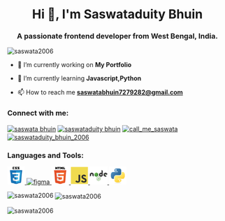 <h1 align="center">Hi 👋, I'm Saswataduity Bhuin</h1>
<h3 align="center">A passionate frontend developer from West Bengal, India.</h3>

<p align="left"> <img src="https://komarev.com/ghpvc/?username=saswata2006&label=Profile%20views&color=0e75b6&style=flat" alt="saswata2006" /> </p>

- 🔭 I’m currently working on **My Portfolio**

- 🌱 I’m currently learning **Javascript,Python**

- 📫 How to reach me **saswatabhuin7279282@gmail.com**

<h3 align="left">Connect with me:</h3>
<p align="left">
<a href="https://twitter.com/saswata bhuin" target="blank"><img align="center" src="https://raw.githubusercontent.com/rahuldkjain/github-profile-readme-generator/master/src/images/icons/Social/twitter.svg" alt="saswata bhuin" height="30" width="40" /></a>
<a href="https://linkedin.com/in/saswataduity bhuin" target="blank"><img align="center" src="https://raw.githubusercontent.com/rahuldkjain/github-profile-readme-generator/master/src/images/icons/Social/linked-in-alt.svg" alt="saswataduity bhuin" height="30" width="40" /></a>
<a href="https://instagram.com/call_me_saswata" target="blank"><img align="center" src="https://raw.githubusercontent.com/rahuldkjain/github-profile-readme-generator/master/src/images/icons/Social/instagram.svg" alt="call_me_saswata" height="30" width="40" /></a>
<a href="https://www.leetcode.com/saswataduity_bhuin_2006" target="blank"><img align="center" src="https://raw.githubusercontent.com/rahuldkjain/github-profile-readme-generator/master/src/images/icons/Social/leet-code.svg" alt="saswataduity_bhuin_2006" height="30" width="40" /></a>
</p>

<h3 align="left">Languages and Tools:</h3>
<p align="left"> <a href="https://www.w3schools.com/css/" target="_blank" rel="noreferrer"> <img src="https://raw.githubusercontent.com/devicons/devicon/master/icons/css3/css3-original-wordmark.svg" alt="css3" width="40" height="40"/> </a> <a href="https://www.figma.com/" target="_blank" rel="noreferrer"> <img src="https://www.vectorlogo.zone/logos/figma/figma-icon.svg" alt="figma" width="40" height="40"/> </a> <a href="https://www.w3.org/html/" target="_blank" rel="noreferrer"> <img src="https://raw.githubusercontent.com/devicons/devicon/master/icons/html5/html5-original-wordmark.svg" alt="html5" width="40" height="40"/> </a> <a href="https://developer.mozilla.org/en-US/docs/Web/JavaScript" target="_blank" rel="noreferrer"> <img src="https://raw.githubusercontent.com/devicons/devicon/master/icons/javascript/javascript-original.svg" alt="javascript" width="40" height="40"/> </a> <a href="https://nodejs.org" target="_blank" rel="noreferrer"> <img src="https://raw.githubusercontent.com/devicons/devicon/master/icons/nodejs/nodejs-original-wordmark.svg" alt="nodejs" width="40" height="40"/> </a> <a href="https://www.python.org" target="_blank" rel="noreferrer"> <img src="https://raw.githubusercontent.com/devicons/devicon/master/icons/python/python-original.svg" alt="python" width="40" height="40"/> </a> </p>

<p><img align="left" src="https://github-readme-stats.vercel.app/api/top-langs?username=saswata2006&show_icons=true&locale=en&layout=compact" alt="saswata2006" /></p>

<p>&nbsp;<img align="center" src="https://github-readme-stats.vercel.app/api?username=saswata2006&show_icons=true&locale=en" alt="saswata2006" /></p>

<p><img align="center" src="https://github-readme-streak-stats.herokuapp.com/?user=saswata2006&" alt="saswata2006" /></p>
